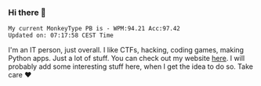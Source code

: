 ### Hi there 👋
<!-- PB START -->
```
My current MonkeyType PB is - WPM:94.21 Acc:97.42
Updated on: 07:17:58 CEST Time
```
<!-- PB END -->
I'm an IT person, just overall. I like CTFs, hacking, coding games, making Python apps. Just a lot of stuff.
You can check out my website [here](https://skill3472.github.io/).
I will probably add some interesting stuff here, when I get the idea to do so. Take care ❤️
